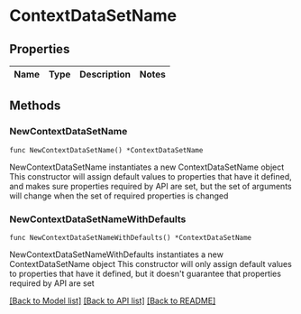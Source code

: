 # ContextDataSetName

## Properties

Name | Type | Description | Notes
------------ | ------------- | ------------- | -------------

## Methods

### NewContextDataSetName

`func NewContextDataSetName() *ContextDataSetName`

NewContextDataSetName instantiates a new ContextDataSetName object
This constructor will assign default values to properties that have it defined,
and makes sure properties required by API are set, but the set of arguments
will change when the set of required properties is changed

### NewContextDataSetNameWithDefaults

`func NewContextDataSetNameWithDefaults() *ContextDataSetName`

NewContextDataSetNameWithDefaults instantiates a new ContextDataSetName object
This constructor will only assign default values to properties that have it defined,
but it doesn't guarantee that properties required by API are set


[[Back to Model list]](../README.md#documentation-for-models) [[Back to API list]](../README.md#documentation-for-api-endpoints) [[Back to README]](../README.md)


